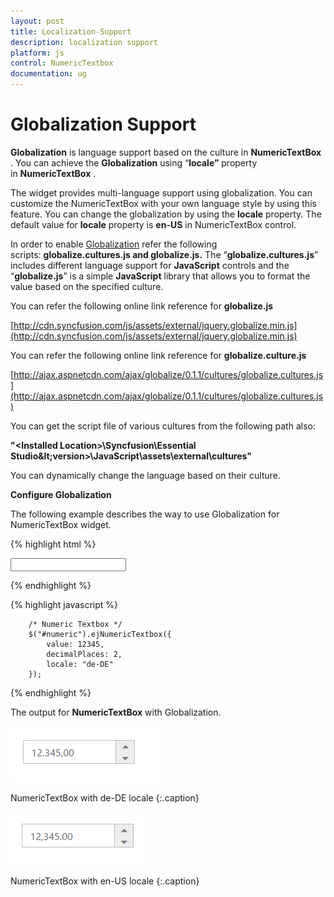 ```yaml
---
layout: post
title: Localization-Support
description: localization support
platform: js
control: NumericTextbox
documentation: ug
---
```


# Globalization Support

**Globalization** is language support based on the culture in **NumericTextBox** . You can achieve the **Globalization** using “**locale”** property in **NumericTextBox** . 

The widget provides multi-language support using globalization. You can customize the NumericTextBox with your own language style by using this feature. You can change the globalization by using the **locale** property. The default value for **locale** property is **en-US** in NumericTextBox control.

In order to enable [Globalization](/js/localization) refer the following scripts: **globalize.cultures.js and globalize.js.** The “**globalize.cultures.js**” includes different language support for **JavaScript** controls and the “**globalize.js**” is a simple **JavaScript** library that allows you to format the value based on the specified culture.

You can refer the following online link reference for **globalize.js**

[http://cdn.syncfusion.com/js/assets/external/jquery.globalize.min.js](http://cdn.syncfusion.com/js/assets/external/jquery.globalize.min.js)

You can refer the following online link reference for **globalize.culture.js**

[http://ajax.aspnetcdn.com/ajax/globalize/0.1.1/cultures/globalize.cultures.js](http://ajax.aspnetcdn.com/ajax/globalize/0.1.1/cultures/globalize.cultures.js)

You can get the script file of various cultures from the following path also:

**"&lt;Installed Location&gt;\Syncfusion\Essential Studio\&lt;version&gt;\JavaScript\assets\external\cultures"**

You can dynamically change the language based on their culture.

**Configure Globalization**

The following example describes the way to use Globalization for NumericTextBox widget.

{% highlight html %}

<input id="numeric" type="text" />
        
{% endhighlight %}

{% highlight javascript %}

        /* Numeric Textbox */
        $("#numeric").ejNumericTextbox({
            value: 12345,
            decimalPlaces: 2,
            locale: "de-DE"
        });

{% endhighlight %}







The output for **NumericTextBox** with Globalization.



![](/js/NumericTextBox/Globalization-Support_images/Globalization-Support_img1.png)

NumericTextBox with de-DE locale
{:.caption}



![](/js/NumericTextBox/Globalization-Support_images/Globalization-Support_img2.png)

NumericTextBox with en-US locale
{:.caption}

